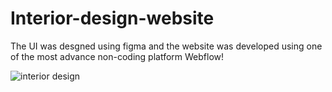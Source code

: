 # Interior-design-website

The UI was desgned using figma and the website was developed using one of the most advance non-coding platform Webflow!

![interior design](https://user-images.githubusercontent.com/79252220/175574001-f73faed2-65c3-4afa-8785-f7d9c9542e86.jpg)
